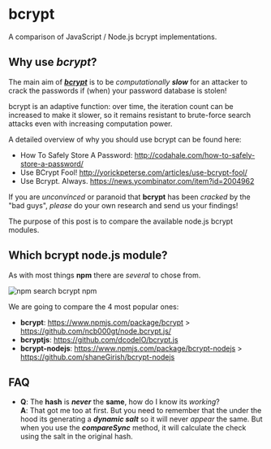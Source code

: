 # bcrypt

A comparison of JavaScript / Node.js bcrypt implementations.

## Why use *bcrypt*?

The main aim of [***bcrypt***](http://en.wikipedia.org/wiki/Bcrypt)
is to be *computationally* ***slow*** for an attacker to crack
the passwords if (when) your password database is stolen!

bcrypt is an adaptive function: over time, the iteration count
can be increased to make it slower, so it remains resistant to
brute-force search attacks even with increasing computation power.

A detailed overview of why you should use bcrypt can be found here:

+ How To Safely Store A Password:
http://codahale.com/how-to-safely-store-a-password/
+ Use BCrypt Fool!
http://yorickpeterse.com/articles/use-bcrypt-fool/
+ Use Bcrypt. Always.
https://news.ycombinator.com/item?id=2004962

If you are *unconvinced* or paranoid that **bcrypt**
has been *cracked* by the "bad guys", *please* do your own
research and send us your findings!

The purpose of this post is to compare the available node.js
bcrypt modules.

## Which bcrypt node.js module?

As with most things **npm** there are *several* to chose from.

![npm search bcrypt](http://i.imgur.com/LapIFMQ.png)
npm

We are going to compare the 4 most popular ones:

+ **bcrypt**: https://www.npmjs.com/package/bcrypt > https://github.com/ncb000gt/node.bcrypt.js/
+ **bcryptjs**: https://github.com/dcodeIO/bcrypt.js
+ **bcrypt-nodejs**: https://www.npmjs.com/package/bcrypt-nodejs > https://github.com/shaneGirish/bcrypt-nodejs

## FAQ

+ **Q**: The **hash** is ***never*** the **same**, how do I know its *working*?  
**A**: That got me too at first. But you need to remember
that the under the hood its generating a ***dynamic salt***
so it will never *appear* the same.
But when you use the ***compareSync*** method, it will calculate
the check using the salt in the original hash.
